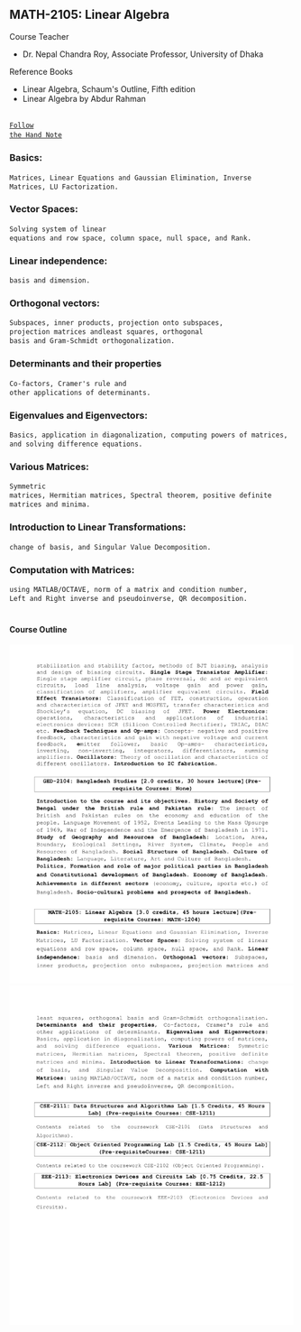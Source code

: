 ## MATH-2105: Linear Algebra

Course Teacher

- Dr. Nepal Chandra Roy, Associate Professor, University of Dhaka

Reference Books

- Linear Algebra, Schaum's Outline, Fifth edition
- Linear Algebra by Abdur Rahman

##

[<code>Follow the Hand Note</code>](https://drive.google.com/file/d/1SLug5YDty9IgUWS_bdjNbnXdZumewdY_/view?usp=drive_link)

### Basics:

    Matrices, Linear Equations and Gaussian Elimination, Inverse
    Matrices, LU Factorization.

### Vector Spaces:

    Solving system of linear
    equations and row space, column space, null space, and Rank.

### Linear independence:

    basis and dimension.

### Orthogonal vectors:

    Subspaces, inner products, projection onto subspaces,
    projection matrices andleast squares, orthogonal
    basis and Gram-Schmidt orthogonalization.

### Determinants and their properties

    Co-factors, Cramer's rule and
    other applications of determinants.

### Eigenvalues and Eigenvectors:

    Basics, application in diagonalization, computing powers of matrices,
    and solving difference equations.

### Various Matrices:

    Symmetric
    matrices, Hermitian matrices, Spectral theorem, positive definite
    matrices and minima.

### Introduction to Linear Transformations:

    change of basis, and Singular Value Decomposition.

### Computation with Matrices:

    using MATLAB/OCTAVE, norm of a matrix and condition number,
    Left and Right inverse and pseudoinverse, QR decomposition.

#

#### Course Outline

![sy](../extra/sy3.png)
![sy1](../extra/sy4.png)

